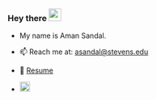 ### Hey there <img src="https://media.giphy.com/media/hvRJCLFzcasrR4ia7z/giphy.gif" width="25px">
- My name is Aman Sandal.


- 📫 Reach me at: [asandal@stevens.edu](mailto:asandal@stevens.edu)
- 📝 [Resume](https://drive.google.com/file/d/1TWuEsQqWj2IJR6CoEKOHDpLF7j1ILW0f/view?usp=sharing)
- <a href="https://www.linkedin.com/in/amansandal/"> <img alt="Aman's LinkedIN" width="20px" src="https://raw.githubusercontent.com/peterthehan/peterthehan/master/assets/linkedin.svg" />
</a>

